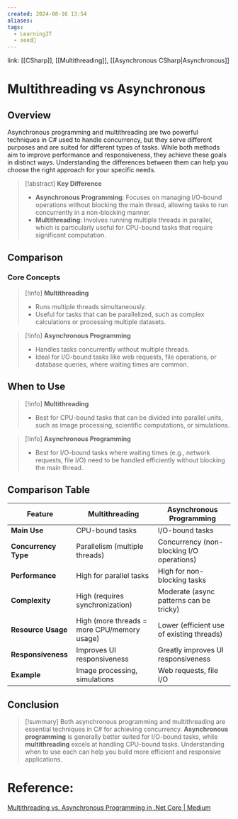 ```yaml
---
created: 2024-08-16 13:54
aliases: 
tags:
  - LearningIT
  - seed🌱
---
```


link: [[CSharp]], [[Multithreading]], [[Asynchronous CSharp|Asynchronous]]

# Multithreading vs Asynchronous

## Overview

Asynchronous programming and multithreading are two powerful techniques in C# used to handle concurrency, but they serve different purposes and are suited for different types of tasks. While both methods aim to improve performance and responsiveness, they achieve these goals in distinct ways. Understanding the differences between them can help you choose the right approach for your specific needs.

> [!abstract] **Key Difference**
> 
> - **Asynchronous Programming**: Focuses on managing I/O-bound operations without blocking the main thread, allowing tasks to run concurrently in a non-blocking manner.
> - **Multithreading**: Involves running multiple threads in parallel, which is particularly useful for CPU-bound tasks that require significant computation.

## Comparison
### Core Concepts

> [!info] **Multithreading**
> 
> - Runs multiple threads simultaneously.
> - Useful for tasks that can be parallelized, such as complex calculations or processing multiple datasets.

> [!info] **Asynchronous Programming**
> 
> - Handles tasks concurrently without multiple threads.
> - Ideal for I/O-bound tasks like web requests, file operations, or database queries, where waiting times are common.

## When to Use

> [!info] **Multithreading**
> 
> - Best for CPU-bound tasks that can be divided into parallel units, such as image processing, scientific computations, or simulations.

> [!info] **Asynchronous Programming**
> 
> - Best for I/O-bound tasks where waiting times (e.g., network requests, file I/O) need to be handled efficiently without blocking the main thread.

## Comparison Table

|Feature|Multithreading|Asynchronous Programming|
|---|---|---|
|**Main Use**|CPU-bound tasks|I/O-bound tasks|
|**Concurrency Type**|Parallelism (multiple threads)|Concurrency (non-blocking I/O operations)|
|**Performance**|High for parallel tasks|High for non-blocking tasks|
|**Complexity**|High (requires synchronization)|Moderate (async patterns can be tricky)|
|**Resource Usage**|High (more threads = more CPU/memory usage)|Lower (efficient use of existing threads)|
|**Responsiveness**|Improves UI responsiveness|Greatly improves UI responsiveness|
|**Example**|Image processing, simulations|Web requests, file I/O|

## Conclusion

> [!summary] 
> Both asynchronous programming and multithreading are essential techniques in C# for achieving concurrency. **Asynchronous programming** is generally better suited for I/O-bound tasks, while **multithreading** excels at handling CPU-bound tasks. Understanding when to use each can help you build more efficient and responsive applications.
# Reference:
[Multithreading vs. Asynchronous Programming in .Net Core  | Medium](https://simsekahmett.medium.com/multithreading-vs-asynchronous-programming-in-net-core-1f1380c4946f)